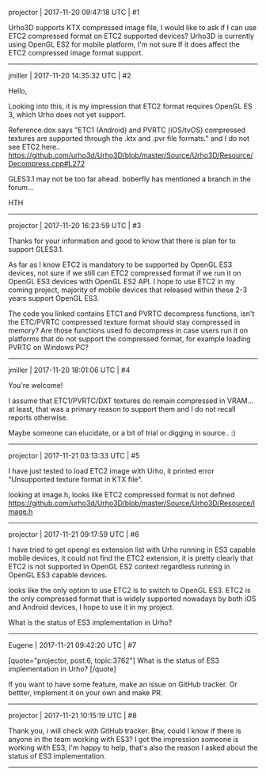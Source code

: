 projector | 2017-11-20 09:47:18 UTC | #1

Urho3D supports KTX compressed image file,  I would like to ask if I can use ETC2 compressed format on ETC2 supported devices? Urho3D is currently using OpenGL ES2 for mobile platform, I'm not sure If it does affect the ETC2 compressed image format support.

-------------------------

jmiller | 2017-11-20 14:35:32 UTC | #2

Hello,

Looking into this, it is my impression that ETC2 format requires OpenGL ES 3, which Urho does not yet support.

Reference.dox says "ETC1 (Android) and PVRTC (iOS/tvOS) compressed textures are supported through the .ktx and .pvr file formats." and I do not see ETC2 here..  https://github.com/urho3d/Urho3D/blob/master/Source/Urho3D/Resource/Decompress.cpp#L272

GLES3.1 may not be too far ahead. boberfly has mentioned a branch in the forum...

HTH

-------------------------

projector | 2017-11-20 16:23:59 UTC | #3

Thanks for your information and good to know that there is plan for to support GLES3.1.

As far as I know ETC2 is mandatory to be supported by OpenGL ES3 devices, not sure if we still can ETC2 compressed format if we run it on OpenGL ES3 devices with OpenGL ES2 API. I hope to use ETC2 in my coming project, majority of mobile devices that released within these 2-3 years support OpenGL ES3.

The code you linked contains ETC1 and PVRTC decompress functions, isn't the ETC/PVRTC compressed texture format should stay compressed in memory? Are those functions used fo decompress in case users run it on platforms that do not support the compressed format, for example loading PVRTC on Windows PC?

-------------------------

jmiller | 2017-11-20 18:01:06 UTC | #4

You're welcome!

I assume that ETC1/PVRTC/DXT textures do remain compressed in VRAM... at least, that was a primary reason to support them and I do not recall reports otherwise.

Maybe someone can elucidate, or a bit of trial or digging in source.. :)

-------------------------

projector | 2017-11-21 03:13:33 UTC | #5

I have just tested to load ETC2 image with Urho, it printed error "Unsupported texture format in KTX file".

looking at image.h, looks like ETC2 compressed format is not defined
https://github.com/urho3d/Urho3D/blob/master/Source/Urho3D/Resource/Image.h

-------------------------

projector | 2017-11-21 09:17:59 UTC | #6

I have tried to get opengl es extension list with Urho running in ES3 capable mobile devices, it could not find the ETC2 extension, it is pretty clearly that ETC2 is not supported in OpenGL ES2 context regardless running in OpenGL ES3 capable devices. 

looks like the only option to use ETC2 is to switch to OpenGL ES3. ETC2 is the only compressed format that is widely supported nowadays by both iOS and Android devices, I hope to use it in my project.

What is the status of ES3 implementation in Urho?

-------------------------

Eugene | 2017-11-21 09:42:20 UTC | #7

[quote="projector, post:6, topic:3762"]
What is the status of ES3 implementation in Urho?
[/quote]

If you want to have some feature, make an issue on GitHub tracker.
Or bettter, implement it on your own and make PR.

-------------------------

projector | 2017-11-21 10:15:19 UTC | #8

Thank you, i will check with GitHub tracker. Btw, could I know if there is anyone in the team working with ES3? I got the impression someone is working with ES3, I'm happy to help,  that's also the reason I asked about the status of ES3 implementation.

-------------------------

